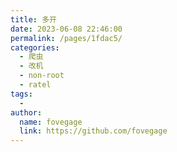 ```yaml
---
title: 多开
date: 2023-06-08 22:46:00
permalink: /pages/1fdac5/
categories:
  - 爬虫
  - 改机
  - non-root
  - ratel
tags:
  - 
author: 
  name: fovegage
  link: https://github.com/fovegage
---
```

